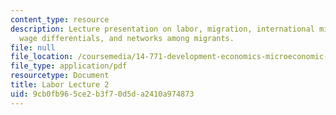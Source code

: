 ```yaml
---
content_type: resource
description: Lecture presentation on labor, migration, international migration and
  wage differentials, and networks among migrants.
file: null
file_location: /coursemedia/14-771-development-economics-microeconomic-issues-and-policy-models-fall-2008/9cb0fb965ce2b3f70d5da2410a974873_lec18.pdf
file_type: application/pdf
resourcetype: Document
title: Labor Lecture 2
uid: 9cb0fb96-5ce2-b3f7-0d5d-a2410a974873
---
```

